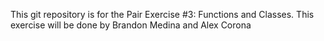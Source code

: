 This git repository is for the Pair Exercise #3: Functions and Classes. This exercise will be done by Brandon Medina and Alex Corona
